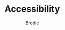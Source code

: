 ---
layout: post
title: Accessibility
author: Brodie
section: visit
categories: [visit, brodie]
audience: ''
keywords: ''
goals: ''
actions: ''
---